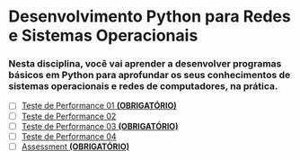 # Desenvolvimento Python para Redes e Sistemas Operacionais

### Nesta disciplina, você vai aprender a desenvolver programas básicos em Python para aprofundar os seus conhecimentos de sistemas operacionais e redes de computadores, na prática.


- [ ] [Teste de Performance 01 **(OBRIGATÓRIO)**](https://github.com/franciscocamellon/Desenvolvimento_Python_para_Redes_e_Sistemas_Operacionais/tree/master/TP01)
- [ ] [Teste de Performance 02](https://github.com/franciscocamellon/Desenvolvimento_Python_para_Redes_e_Sistemas_Operacionais/tree/master/TP02)
- [ ] [Teste de Performance 03 **(OBRIGATÓRIO)**](https://github.com/franciscocamellon/Desenvolvimento_Python_para_Redes_e_Sistemas_Operacionais/tree/master/TP03)
- [ ] [Teste de Performance 04](https://github.com/franciscocamellon/Desenvolvimento_Python_para_Redes_e_Sistemas_Operacionais/tree/master/TP04)
- [ ] [Assessment **(OBRIGATÓRIO)**](https://github.com/franciscocamellon/Desenvolvimento_Python_para_Redes_e_Sistemas_Operacionais/tree/master/AT)

